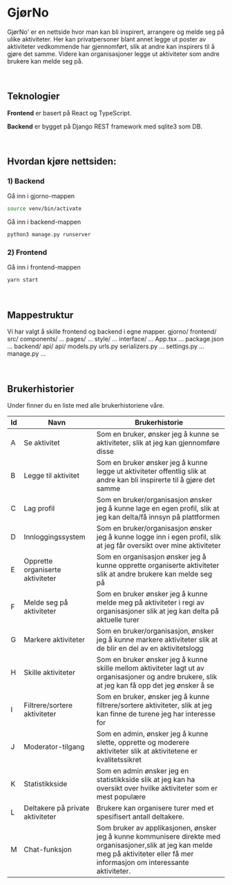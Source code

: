 # GjørNo
GjørNo' er en nettside hvor man kan bli inspirert, arrangere og melde seg på ulike aktiviteter. Her kan privatpersoner blant annet legge ut poster av aktiviteter vedkommende har gjennomført, slik at andre kan inspirers til å gjøre det samme. Videre kan organisasjoner legge ut aktiviteter som andre brukere kan melde seg på. 

<br>

## Teknologier

**Frontend**
er basert på React og TypeScript.

**Backend**
er bygget på Django REST framework med sqlite3 som DB.

<br>

## Hvordan kjøre nettsiden:
### 1) Backend
Gå inn i gjorno-mappen
```bash
source venv/bin/activate
```
Gå inn i backend-mappen
```bash
python3 manage.py runserver
```

### 2) Frontend
Gå inn i frontend-mappen
```bash
yarn start
```

<br>

## Mappestruktur
Vi har valgt å skille frontend og backend i egne mapper. 
    gjorno/
        frontend/
            src/
                components/
                    ...
                pages/
                    ...
                style/
                    ...
                interface/
                    ...
                App.tsx
                ...
            package.json
            ...
        backend/
            api/
                api/
                    models.py
                    urls.py
                    serializers.py
                    ...
                settings.py
                ...
            manage.py
            ...

<br>

## Brukerhistorier
Under finner du en liste med alle brukerhistoriene våre.

| Id  | Navn | Brukerhistorie | 
| --- | ------------- | ------------------------------------- |
|  A  | Se aktivitet  | Som en bruker, ønsker jeg å kunne se aktiviteter, slik at jeg kan gjennomføre disse  |
|  B  | Legge til aktivitet  | Som en bruker ønsker jeg å kunne legge ut aktiviteter offentlig slik at andre kan bli inspirerte til å gjøre det samme  |
|  C  | Lag profil  | Som en bruker/organisasjon ønsker jeg å kunne lage en egen profil, slik at jeg kan delta/få innsyn på plattformen  |
|  D  | Innloggingssystem | Som en bruker/organisasjon ønsker jeg å kunne logge inn i egen profil, slik at jeg får oversikt over mine aktiviteter  |
|  E  | Opprette organiserte aktiviteter  | Som en organisasjon ønsker jeg å kunne opprette organiserte aktiviteter slik at andre brukere kan melde seg på  |
|  F  | Melde seg på aktiviteter  | Som en bruker ønsker jeg å kunne melde meg på aktiviteter i regi av organisasjoner slik at jeg kan delta på aktuelle turer  |
|  G  | Markere aktiviteter  | Som en bruker/organisasjon, ønsker jeg å kunne markere aktiviteter slik at de blir en del av en aktivitetslogg  |
|  H  | Skille aktiviteter  | Som en bruker ønsker jeg å kunne skille mellom aktiviteter lagt ut av organisasjoner og andre brukere, slik at jeg kan få opp det jeg ønsker å se  |
|  I  | Filtrere/sortere aktiviteter  | Som en bruker, ønsker jeg å kunne filtrere/sortere aktiviteter, slik at jeg kan finne de turene jeg har interesse for  |
|  J  | Moderator-tilgang  | Som en admin, ønsker jeg å kunne slette, opprette og moderere aktiviteter slik at aktivitetene er kvalitetssikret  |
|  K  | Statistikkside  | Som en admin ønsker jeg en statistikkside slik at jeg kan ha oversikt over hvilke aktiviteter som er mest populære  |
|  L  | Deltakere på private aktiviteter  | Brukere kan organisere turer med et spesifisert antall deltakere.  |
|  M  | Chat-funksjon  | Som bruker av applikasjonen, ønsker jeg å kunne kommunisere direkte med organisasjoner,slik at jeg kan melde meg på aktiviteter eller få mer informasjon om interessante aktiviteter.  |